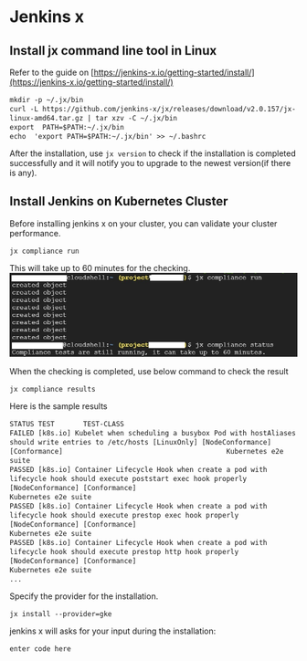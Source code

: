 # Jenkins x

## Install jx command line tool in Linux

Refer to the guide on [https://jenkins-x.io/getting-started/install/](https://jenkins-x.io/getting-started/install/) 

    mkdir -p ~/.jx/bin 
    curl -L https://github.com/jenkins-x/jx/releases/download/v2.0.157/jx-linux-amd64.tar.gz | tar xzv -C ~/.jx/bin 
    export  PATH=$PATH:~/.jx/bin 
    echo  'export PATH=$PATH:~/.jx/bin' >> ~/.bashrc
After the installation, use `jx version` to check if the installation is completed successfully and it will notify you to upgrade to the newest version(if there is any).

## Install Jenkins on Kubernetes Cluster
Before installing jenkins x on your cluster, you can validate your cluster performance.

    jx compliance run
This will take up to 60 minutes for the checking. 
![jx compliance run & status](https://github.com/wyang2008/GCP_Journey/blob/master/jx_compliance.jpg) 

When the checking is completed, use below command to check the result

    jx compliance results
Here is the sample results

    STATUS TEST       TEST-CLASS
    FAILED [k8s.io] Kubelet when scheduling a busybox Pod with hostAliases should write entries to /etc/hosts [LinuxOnly] [NodeConformance] [Conformance]                                        Kubernetes e2e suite
    PASSED [k8s.io] Container Lifecycle Hook when create a pod with lifecycle hook should execute poststart exec hook properly [NodeConformance] [Conformance]                                   Kubernetes e2e suite
    PASSED [k8s.io] Container Lifecycle Hook when create a pod with lifecycle hook should execute prestop exec hook properly [NodeConformance] [Conformance]                                     Kubernetes e2e suite
    PASSED [k8s.io] Container Lifecycle Hook when create a pod with lifecycle hook should execute prestop http hook properly [NodeConformance] [Conformance]                                     Kubernetes e2e suite        
    ...

Specify the provider for the installation.                                                                                                                                                                

    jx install --provider=gke
jenkins x will asks for your input during the installation:

    enter code here

<!--stackedit_data:
eyJoaXN0b3J5IjpbOTcwNDQzNzU0LC0xMDA0ODg1MDUxLC0xOD
Q1MTE5MDA3XX0=
-->